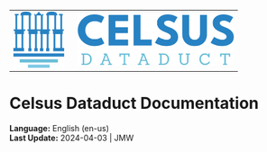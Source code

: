 <table>
<body>
<tr>
    <td style="width:100px; valign: middle; margin-right: 1rem;"><img src="../img/celsus-logo.svg" alt="Celsus Logo" style="height:100px; width:auto;"></td>
    <td style="valign-middle"><img src="../img/celsus-dataduct-logotype-en.svg" alt="Celsus Dataduct Logotype" style="height:90px;width:auto"></td></tr>
</body>
</table>

# Celsus Dataduct Documentation

**Language:** English (en-us)  
**Last Update:** 2024-04-03 | JMW
